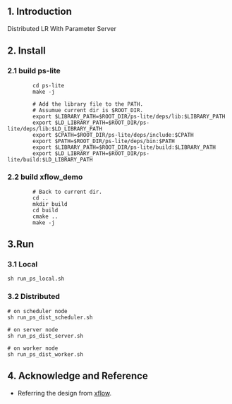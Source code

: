 ## 1. Introduction

Distributed LR With Parameter Server 

## 2. Install
        
### 2.1 build ps-lite
```
        cd ps-lite
        make -j

        # Add the library file to the PATH.
        # Assumue current dir is $ROOT_DIR.
        export $LIBRARY_PATH=$ROOT_DIR/ps-lite/deps/lib:$LIBRARY_PATH
        export $LD_LIBRARY_PATH=$ROOT_DIR/ps-lite/deps/lib:$LD_LIBRARY_PATH
        export $CPATH=$ROOT_DIR/ps-lite/deps/include:$CPATH
        export $PATH=$ROOT_DIR/ps-lite/deps/bin:$PATH
        export $LIBRARY_PATH=$ROOT_DIR/ps-lite/build:$LIBRARY_PATH
        export $LD_LIBRARY_PATH=$ROOT_DIR/ps-lite/build:$LD_LIBRARY_PATH
```
### 2.2 build xflow_demo
```
        # Back to current dir.
        cd ..
        mkdir build
        cd build 
        cmake ..
        make -j
``` 

## 3.Run
### 3.1 Local 
```
sh run_ps_local.sh
```

### 3.2 Distributed
```
# on scheduler node 
sh run_ps_dist_scheduler.sh

# on server node
sh run_ps_dist_server.sh

# on worker node
sh run_ps_dist_worker.sh
```


## 4. Acknowledge and Reference
- Referring the design from [xflow](https://github.com/xswang/xflow). 

